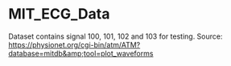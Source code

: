 # MIT_ECG_Data
Dataset contains signal 100, 101, 102 and 103 for testing. Source: https://physionet.org/cgi-bin/atm/ATM?database=mitdb&amp;tool=plot_waveforms 
